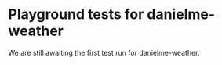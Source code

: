 # Playground tests for danielme-weather
We are still awaiting the first test run for danielme-weather.
